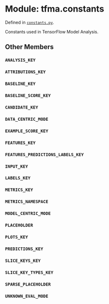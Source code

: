 <div itemscope itemtype="http://developers.google.com/ReferenceObject">
<meta itemprop="name" content="tfma.constants" />
<meta itemprop="path" content="Stable" />
<meta itemprop="property" content="ANALYSIS_KEY"/>
<meta itemprop="property" content="ATTRIBUTIONS_KEY"/>
<meta itemprop="property" content="BASELINE_KEY"/>
<meta itemprop="property" content="BASELINE_SCORE_KEY"/>
<meta itemprop="property" content="CANDIDATE_KEY"/>
<meta itemprop="property" content="DATA_CENTRIC_MODE"/>
<meta itemprop="property" content="EXAMPLE_SCORE_KEY"/>
<meta itemprop="property" content="FEATURES_KEY"/>
<meta itemprop="property" content="FEATURES_PREDICTIONS_LABELS_KEY"/>
<meta itemprop="property" content="INPUT_KEY"/>
<meta itemprop="property" content="LABELS_KEY"/>
<meta itemprop="property" content="METRICS_KEY"/>
<meta itemprop="property" content="METRICS_NAMESPACE"/>
<meta itemprop="property" content="MODEL_CENTRIC_MODE"/>
<meta itemprop="property" content="PLACEHOLDER"/>
<meta itemprop="property" content="PLOTS_KEY"/>
<meta itemprop="property" content="PREDICTIONS_KEY"/>
<meta itemprop="property" content="SLICE_KEYS_KEY"/>
<meta itemprop="property" content="SLICE_KEY_TYPES_KEY"/>
<meta itemprop="property" content="SPARSE_PLACEHOLDER"/>
<meta itemprop="property" content="UNKNOWN_EVAL_MODE"/>
</div>

# Module: tfma.constants



Defined in [`constants.py`](https://github.com/tensorflow/model-analysis/tree/master/tensorflow_model_analysis/constants.py).

<!-- Placeholder for "Used in" -->

Constants used in TensorFlow Model Analysis.

## Other Members

<h3 id="ANALYSIS_KEY"><code>ANALYSIS_KEY</code></h3>

<h3 id="ATTRIBUTIONS_KEY"><code>ATTRIBUTIONS_KEY</code></h3>

<h3 id="BASELINE_KEY"><code>BASELINE_KEY</code></h3>

<h3 id="BASELINE_SCORE_KEY"><code>BASELINE_SCORE_KEY</code></h3>

<h3 id="CANDIDATE_KEY"><code>CANDIDATE_KEY</code></h3>

<h3 id="DATA_CENTRIC_MODE"><code>DATA_CENTRIC_MODE</code></h3>

<h3 id="EXAMPLE_SCORE_KEY"><code>EXAMPLE_SCORE_KEY</code></h3>

<h3 id="FEATURES_KEY"><code>FEATURES_KEY</code></h3>

<h3 id="FEATURES_PREDICTIONS_LABELS_KEY"><code>FEATURES_PREDICTIONS_LABELS_KEY</code></h3>

<h3 id="INPUT_KEY"><code>INPUT_KEY</code></h3>

<h3 id="LABELS_KEY"><code>LABELS_KEY</code></h3>

<h3 id="METRICS_KEY"><code>METRICS_KEY</code></h3>

<h3 id="METRICS_NAMESPACE"><code>METRICS_NAMESPACE</code></h3>

<h3 id="MODEL_CENTRIC_MODE"><code>MODEL_CENTRIC_MODE</code></h3>

<h3 id="PLACEHOLDER"><code>PLACEHOLDER</code></h3>

<h3 id="PLOTS_KEY"><code>PLOTS_KEY</code></h3>

<h3 id="PREDICTIONS_KEY"><code>PREDICTIONS_KEY</code></h3>

<h3 id="SLICE_KEYS_KEY"><code>SLICE_KEYS_KEY</code></h3>

<h3 id="SLICE_KEY_TYPES_KEY"><code>SLICE_KEY_TYPES_KEY</code></h3>

<h3 id="SPARSE_PLACEHOLDER"><code>SPARSE_PLACEHOLDER</code></h3>

<h3 id="UNKNOWN_EVAL_MODE"><code>UNKNOWN_EVAL_MODE</code></h3>

